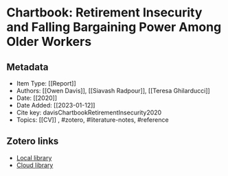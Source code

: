 # Chartbook: Retirement Insecurity and Falling Bargaining Power Among Older Workers

## Metadata

* Item Type: [[Report]]
* Authors: [[Owen Davis]], [[Siavash Radpour]], [[Teresa Ghilarducci]]
* Date: [[2020]]
* Date Added: [[2023-01-12]]
* Cite key: davisChartbookRetirementInsecurity2020
* Topics: [[CV]]
, #zotero, #literature-notes, #reference


##  Zotero links
* [Local library](zotero://select/items/1_VXL275BC)
* [Cloud library](http://zotero.org/users/10903504/items/VXL275BC)

